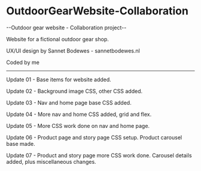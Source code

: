 # OutdoorGearWebsite-Collaboration
 --Outdoor gear website - Collaboration project--

 Website for a fictional outdoor gear shop.

 UX/UI design by Sannet Bodewes - sannetbodewes.nl
 
 Coded by me

 -----------------

 Update 01 - Base items for website added.

 Update 02 - Background image CSS, other CSS added.

 Update 03 - Nav and home page base CSS added.

 Update 04 - More nav and home CSS added, grid and flex.

 Update 05 - More CSS work done on nav and home page.

 Update 06 - Product page and story page CSS setup. Product carousel base made.

 Update 07 - Product and story page more CSS work done. Carousel details added, plus miscellaneous changes.